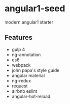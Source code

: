 # angular1-seed
modern angular1 starter

## Features
* gulp 4
* ng-annotation
* es6
* webpack
* john papa's style guide
* angular material
* ng-redux
* request
* airbnb eslint
* angular-hot-reload
